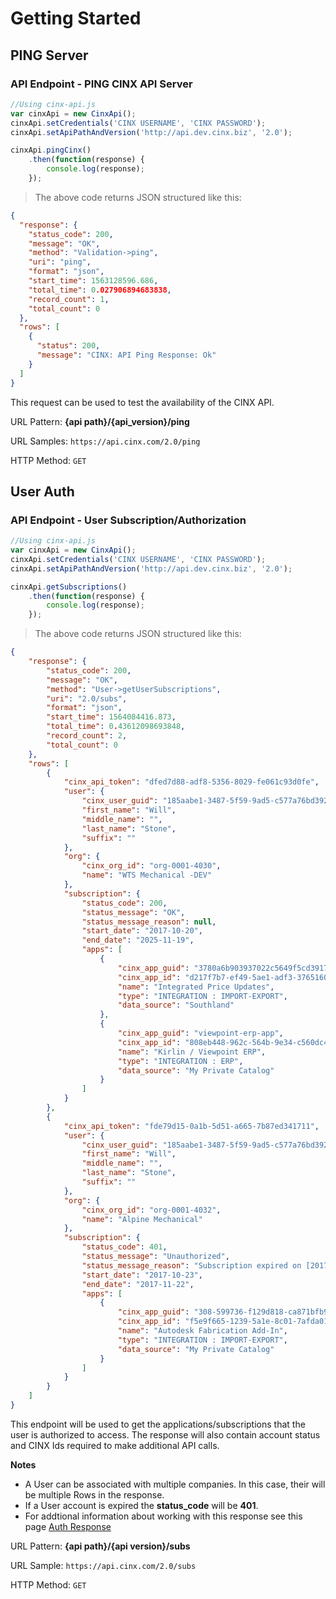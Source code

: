 # Getting Started

## PING Server
### API Endpoint - PING CINX API Server

```javascript
//Using cinx-api.js
var cinxApi = new CinxApi();
cinxApi.setCredentials('CINX USERNAME', 'CINX PASSWORD');
cinxApi.setApiPathAndVersion('http://api.dev.cinx.biz', '2.0');

cinxApi.pingCinx()
    .then(function(response) {
        console.log(response);
    });
```

> The above code returns JSON structured like this:

```json
{
  "response": {
    "status_code": 200,
    "message": "OK",
    "method": "Validation->ping",
    "uri": "ping",
    "format": "json",
    "start_time": 1563128596.686,
    "total_time": 0.027906894683838,
    "record_count": 1,
    "total_count": 0
  },
  "rows": [
    {
      "status": 200,
      "message": "CINX: API Ping Response: Ok"
    }
  ]
}
```

This request can be used to test the availability of the CINX API.

URL Pattern: **{api path}/{api_version}/ping**

URL Samples: `https://api.cinx.com/2.0/ping`

HTTP Method: `GET`

## User Auth
### API Endpoint - User Subscription/Authorization

```javascript
//Using cinx-api.js
var cinxApi = new CinxApi();
cinxApi.setCredentials('CINX USERNAME', 'CINX PASSWORD');
cinxApi.setApiPathAndVersion('http://api.dev.cinx.biz', '2.0');

cinxApi.getSubscriptions()
    .then(function(response) {
        console.log(response);
    });
```

> The above code returns JSON structured like this:

```json
{
    "response": {
        "status_code": 200,
        "message": "OK",
        "method": "User->getUserSubscriptions",
        "uri": "2.0/subs",
        "format": "json",
        "start_time": 1564084416.873,
        "total_time": 0.43612098693848,
        "record_count": 2,
        "total_count": 0
    },
    "rows": [
        {
            "cinx_api_token": "dfed7d88-adf8-5356-8029-fe061c93d0fe",
            "user": {
                "cinx_user_guid": "185aabe1-3487-5f59-9ad5-c577a76bd392",
                "first_name": "Will",
                "middle_name": "",
                "last_name": "Stone",
                "suffix": ""
            },
            "org": {
                "cinx_org_id": "org-0001-4030",
                "name": "WTS Mechanical -DEV"
            },
            "subscription": {
                "status_code": 200,
                "status_message": "OK",
                "status_message_reason": null,
                "start_date": "2017-10-20",
                "end_date": "2025-11-19",
                "apps": [
                    {
                        "cinx_app_guid": "3780a6b903937022c5649f5cd391744e",
                        "cinx_app_id": "d217f7b7-ef49-5ae1-adf3-3765160725a4",
                        "name": "Integrated Price Updates",
                        "type": "INTEGRATION : IMPORT-EXPORT",
                        "data_source": "Southland"
                    },
                    {
                        "cinx_app_guid": "viewpoint-erp-app",
                        "cinx_app_id": "808eb448-962c-564b-9e34-c560dc4fdbb9",
                        "name": "Kirlin / Viewpoint ERP",
                        "type": "INTEGRATION : ERP",
                        "data_source": "My Private Catalog"
                    }
                ]
            }
        },
        {
            "cinx_api_token": "fde79d15-0a1b-5d51-a665-7b87ed341711",
            "user": {
                "cinx_user_guid": "185aabe1-3487-5f59-9ad5-c577a76bd392",
                "first_name": "Will",
                "middle_name": "",
                "last_name": "Stone",
                "suffix": ""
            },
            "org": {
                "cinx_org_id": "org-0001-4032",
                "name": "Alpine Mechanical"
            },
            "subscription": {
                "status_code": 401,
                "status_message": "Unauthorized",
                "status_message_reason": "Subscription expired on [2017-11-22]",
                "start_date": "2017-10-23",
                "end_date": "2017-11-22",
                "apps": [
                    {
                        "cinx_app_guid": "308-599736-f129d818-ca871bfb90-350af7",
                        "cinx_app_id": "f5e9f665-1239-5a1e-8c01-7afda01d6e3d",
                        "name": "Autodesk Fabrication Add-In",
                        "type": "INTEGRATION : IMPORT-EXPORT",
                        "data_source": "My Private Catalog"
                    }
                ]
            }
        }
    ]
}
```

This endpoint will be used to get the applications/subscriptions that the user is authorized to access.  The response will also contain account status and CINX Ids required to make additional API calls.

**Notes**

* A User can be associated with multiple companies.  In this case, their will be multiple Rows in the response.
* If a User account is expired the **status_code** will be **401**.
* For addtional information about working with this response see this page [Auth Response](#Auth-Response)

URL Pattern: **{api path}/{api version}/subs**

URL Sample: `https://api.cinx.com/2.0/subs`

HTTP Method: `GET`